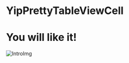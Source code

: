 YipPrettyTableViewCell
======================
You will like it!
======================
![IntroImg](http://ww1.sinaimg.cn/bmiddle/b81043cdjw1eh8yevwfw9j20hs0vktac.jpg)

